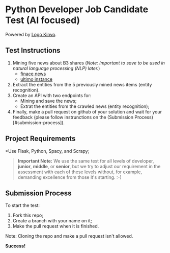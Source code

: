 # Python Developer Job Candidate Test (AI focused)

Powered by [Logo Kinvo](https://github.com/kinvoapp/kinvo-mobile-test/blob/master/logo.svg).

## Test Instructions

1. Mining five news about B3 shares (_Note: Important to save to be used in natural language processing (NLP) later._)
   - [finace news](https://financenews.com.br/feed/)
   - [ultimo instance](https://www.ultimoinstante.com.br/feed/)
2. Extract the entities from the 5 previously mined news items (entity recognition).
3. Create an API with two endpoints for:
   - Mining and save the news;
   - Extrat the entities from the crawled news (entity recognition);
4. Finally, make a pull request on github of your solution and wait for your feedback (please follow instrunctions on the (Submission Process)[#submission-process]).

## Project Requirements

*Use Flask, Python, Spacy, and Scrapy;

> **Important Note:** We use the same test for all levels of developer, **junior**, **middle**, or **senior**, but we try to adjust our requirement in the assessment with each of these levels without, for example, demanding excellence from those it's starting. :-)

## Submission Process

To start the test:

1. Fork this repo;
2. Create a branch with your name on it;
3. Make the pull request when it is finished.

Note: Cloning the repo and make a pull request isn't allowed.

**Success!**
